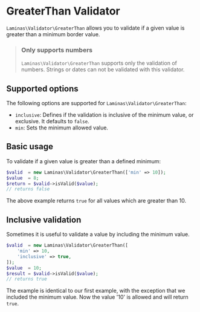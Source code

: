 # GreaterThan Validator

`Laminas\Validator\GreaterThan` allows you to validate if a given value is greater
than a minimum border value.

<!-- markdownlint-disable-next-line MD001 -->
> ### Only supports numbers
>
> `Laminas\Validator\GreaterThan` supports only the validation of numbers. Strings
> or dates can not be validated with this validator.

## Supported options

The following options are supported for `Laminas\Validator\GreaterThan`:

- `inclusive`: Defines if the validation is inclusive of the minimum value,
  or exclusive. It defaults to `false`.
- `min`: Sets the minimum allowed value.

## Basic usage

To validate if a given value is greater than a defined minimum:

```php
$valid  = new Laminas\Validator\GreaterThan(['min' => 10]);
$value  = 8;
$return = $valid->isValid($value);
// returns false
```

The above example returns `true` for all values which are greater than 10.

## Inclusive validation

Sometimes it is useful to validate a value by including the minimum value.

```php
$valid  = new Laminas\Validator\GreaterThan([
    'min' => 10,
    'inclusive' => true,
]);
$value  = 10;
$result = $valid->isValid($value);
// returns true
```

The example is identical to our first example, with the exception that we
included the minimum value. Now the value '10' is allowed and will return
`true`.
